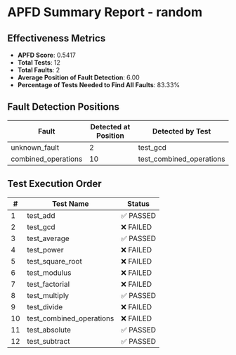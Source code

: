 # APFD Summary Report - random

## Effectiveness Metrics

- **APFD Score**: 0.5417
- **Total Tests**: 12
- **Total Faults**: 2
- **Average Position of Fault Detection**: 6.00
- **Percentage of Tests Needed to Find All Faults**: 83.33%

## Fault Detection Positions

| Fault | Detected at Position | Detected by Test |
|------|---------------------|------------------|
| unknown_fault | 2 | test_gcd |
| combined_operations | 10 | test_combined_operations |

## Test Execution Order

| # | Test Name | Status |
|---|-----------|--------|
| 1 | test_add | ✅ PASSED |
| 2 | test_gcd | ❌ FAILED |
| 3 | test_average | ✅ PASSED |
| 4 | test_power | ❌ FAILED |
| 5 | test_square_root | ❌ FAILED |
| 6 | test_modulus | ❌ FAILED |
| 7 | test_factorial | ❌ FAILED |
| 8 | test_multiply | ✅ PASSED |
| 9 | test_divide | ❌ FAILED |
| 10 | test_combined_operations | ❌ FAILED |
| 11 | test_absolute | ✅ PASSED |
| 12 | test_subtract | ✅ PASSED |